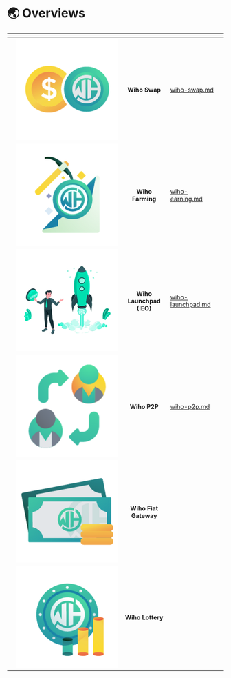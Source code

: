 # 🌏 Overviews

<table data-view="cards"><thead><tr><th align="center"></th><th align="center"></th><th align="center"></th><th data-hidden data-card-target data-type="content-ref"></th><th data-hidden data-card-cover data-type="files"></th></tr></thead><tbody><tr><td align="center"></td><td align="center"><img src="../../.gitbook/assets/image (4).png" alt="Wiho Swap"></td><td align="center"><strong>Wiho Swap</strong></td><td><a href="wiho-swap.md">wiho-swap.md</a></td><td></td></tr><tr><td align="center"></td><td align="center"><img src="../../.gitbook/assets/image (7).png" alt=""></td><td align="center"><strong>Wiho Farming</strong></td><td><a href="wiho-earning.md">wiho-earning.md</a></td><td></td></tr><tr><td align="center"></td><td align="center"><img src="../../.gitbook/assets/ido_token.png" alt=""></td><td align="center"><strong>Wiho Launchpad (IEO)</strong></td><td><a href="wiho-launchpad.md">wiho-launchpad.md</a></td><td></td></tr><tr><td align="center"></td><td align="center"><img src="../../.gitbook/assets/image.png" alt=""></td><td align="center"><strong>Wiho P2P</strong></td><td><a href="wiho-p2p.md">wiho-p2p.md</a></td><td></td></tr><tr><td align="center"></td><td align="center"><img src="../../.gitbook/assets/image (11).png" alt=""></td><td align="center"><strong>Wiho Fiat Gateway</strong></td><td></td><td></td></tr><tr><td align="center"></td><td align="center"><img src="../../.gitbook/assets/image (2).png" alt=""></td><td align="center"><strong>Wiho Lottery</strong></td><td></td><td></td></tr></tbody></table>

